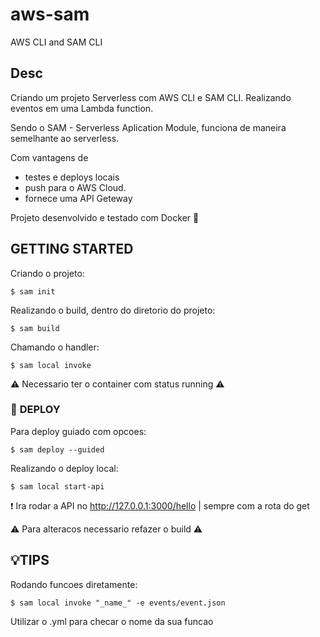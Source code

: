 # aws-sam
AWS CLI and SAM CLI

 ## Desc
 
 Criando um projeto Serverless com AWS CLI e SAM CLI. Realizando eventos em uma Lambda function.
 
 Sendo o SAM - Serverless Aplication Module, funciona de maneira semelhante ao serverless. 
 
 Com vantagens de 
  - testes e deploys locais 
  - push para o AWS Cloud.
  - fornece uma API Geteway
 
 
 Projeto desenvolvido e testado com Docker :whale2:

## __GETTING STARTED__

Criando o projeto:
```
$ sam init
```
Realizando o build, dentro do diretorio do projeto:
```
$ sam build
```
Chamando o handler:
```
$ sam local invoke
```
:warning: Necessario ter o container com status running :warning:

### :rocket: __DEPLOY__

Para deploy guiado com opcoes:
```
$ sam deploy --guided
```

Realizando o deploy local:
```
$ sam local start-api
```
:exclamation: Ira rodar a API no http://127.0.0.1:3000/hello | sempre com a rota do get

:warning: Para alteracos necessario refazer o build :warning:

## :bulb:__TIPS__

Rodando funcoes diretamente:

```
$ sam local invoke "_name_" -e events/event.json
```
Utilizar o .yml para checar o nome da sua funcao
